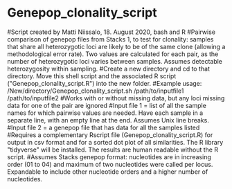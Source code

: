 # Genepop_clonality_script
#Script created by Matti Niissalo, 18. August 2020, bash and R
#Pairwise comparison of genepop files from Stacks 1, to test for clonality: samples that share all heterozygotic loci are likely to be of the same clone (allowing a methodological error rate). Two values are calculated for each pair, as the number of heterozygotic loci varies between samples. Assumes detectable heterozygosity within sampling.
#Create a new directory and cd to that directory. Move this shell script and the associated R script ("Genepop_clonality_script.R") into the new folder.
#Example usage: /New/directory/Genepop_clonality_script.sh /path/to/inputfile1 /path/to/inputfile2
#Works with or without missing data, but any loci missing data for one of the pair are ignored
#Input file 1 = list of all the sample names for which pairwise values are needed. Have each sample in a separate line, with an empty line at the end. Assumes Unix line breaks.
#Input file 2 = a genepop file that has data for all the samples listed
#Requires a complementary Rscript file (Genepop_clonality_script.R) for output in csv format and for a sorted dot plot of all similarities. The R library "tidyverse" will be installed. The results are human readable without the R script.
#Assumes Stacks genepop format: nucleotides are in increasing order (01 to 04) and maximum of two nucleotides were called per locus. Expandable to include other nucleotide orders and a higher number of nucleotides.
